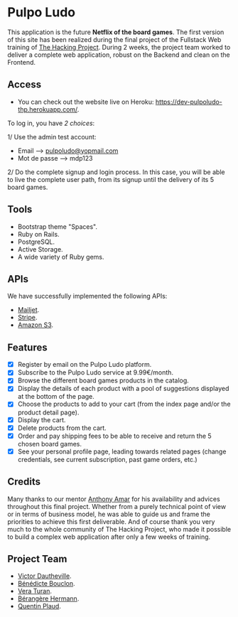 # Pulpo Ludo

This application is the future **Netflix of the board games**. The first version of this site has been realized during the final project of the Fullstack Web training of [The Hacking Project](https://www.thehackingproject.org/). During 2 weeks, the project team worked to deliver a complete web application, robust on the Backend and clean on the Frontend.

## Access

- You can check out the website live on Heroku: https://dev-pulpoludo-thp.herokuapp.com/.

To log in, you have *2 choices*:

1/ Use the admin test account:
  - Email --> pulpoludo@yopmail.com
  - Mot de passe --> mdp123

2/ Do the complete signup and login process. In this case, you will be able to live the complete user path, from its signup until the delivery of its 5 board games.

## Tools 

- Bootstrap theme "Spaces".
- Ruby on Rails.
- PostgreSQL.
- Active Storage.
- A wide variety of Ruby gems.

## APIs
We have successfully implemented the following APIs:

- [Mailjet](https://fr.mailjet.com/).
- [Stripe](https://stripe.com/fr).
- [Amazon S3](https://aws.amazon.com/fr/).

## Features

- [x] Register by email on the Pulpo Ludo platform.
- [x] Subscribe to the Pulpo Ludo service at 9.99€/month.
- [x] Browse the different board games products in the catalog.
- [x] Display the details of each product with a pool of suggestions displayed at the bottom of the page.
- [x] Choose the products to add to your cart (from the index page and/or the product detail page).
- [x] Display the cart.
- [x] Delete products from the cart.
- [x] Order and pay shipping fees to be able to receive and return the 5 chosen board games.   
- [x] See your personal profile page, leading towards related pages (change credentials, see current subscription, past game orders, etc.)

## Credits

Many thanks to our mentor [Anthony Amar](https://github.com/anthonyamar) for his availability and advices throughout this final project. Whether from a purely technical point of view or in terms of business model, he was able to guide us and frame the priorities to achieve this first deliverable. And of course thank you very much to the whole community of The Hacking Project, who made it possible to build a complex web application after only a few weeks of training.

## Project Team

- [Victor Dautheville](https://github.com/Victor-Dauth/PulpoLudo-THP).
- [Bénédicte Bouclon](https://github.com/benedictebcl).
- [Vera Turan](https://github.com/VeraTuran).
- [Bérangère Hermann](https://github.com/Berangereh).
- [Quentin Plaud](https://github.com/kentsbrockman).

